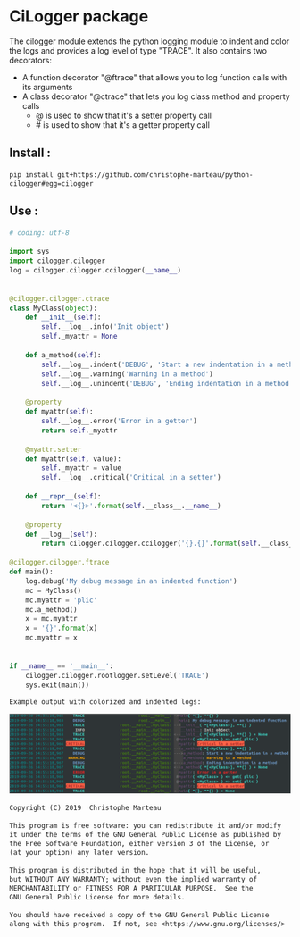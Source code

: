 CiLogger package
================

The cilogger module extends the python logging module to indent and color the logs and provides a log level of
type "TRACE". It also contains two decorators:

* A function decorator "@ftrace" that allows you to log function calls with its arguments
* A class decorator "@ctrace" that lets you log class method and property calls
  * \@ is used to show that it's a setter property call
  * \# is used to show that it's a getter property call


Install :
---------

```
pip install git+https://github.com/christophe-marteau/python-cilogger#egg=cilogger
```

Use :
-----

```python
# coding: utf-8

import sys
import cilogger.cilogger
log = cilogger.cilogger.ccilogger(__name__)


@cilogger.cilogger.ctrace
class MyClass(object):
    def __init__(self):
        self.__log__.info('Init object')
        self._myattr = None

    def a_method(self):
        self.__log__.indent('DEBUG', 'Start a new indentation in a method')
        self.__log__.warning('Warning in a method')
        self.__log__.unindent('DEBUG', 'Ending indentation in a method')

    @property
    def myattr(self):
        self.__log__.error('Error in a getter')
        return self._myattr

    @myattr.setter
    def myattr(self, value):
        self._myattr = value
        self.__log__.critical('Critical in a setter')

    def __repr__(self):
        return '<{}>'.format(self.__class__.__name__)

    @property
    def __log__(self):
        return cilogger.cilogger.ccilogger('{}.{}'.format(self.__class__.__module__, self.__class__.__name__))

@cilogger.cilogger.ftrace
def main():
    log.debug('My debug message in an indented function')
    mc = MyClass()
    mc.myattr = 'plic'
    mc.a_method()
    x = mc.myattr
    x = '{}'.format(x)
    mc.myattr = x


if __name__ == '__main__':
    cilogger.cilogger.rootlogger.setLevel('TRACE')
    sys.exit(main())
```

    Example output with colorized and indented logs:

![Example output with colorized and indented logs](doc/source/example.png)


    Copyright (C) 2019  Christophe Marteau

    This program is free software: you can redistribute it and/or modify
    it under the terms of the GNU General Public License as published by
    the Free Software Foundation, either version 3 of the License, or
    (at your option) any later version.

    This program is distributed in the hope that it will be useful,
    but WITHOUT ANY WARRANTY; without even the implied warranty of
    MERCHANTABILITY or FITNESS FOR A PARTICULAR PURPOSE.  See the
    GNU General Public License for more details.

    You should have received a copy of the GNU General Public License
    along with this program.  If not, see <https://www.gnu.org/licenses/>
